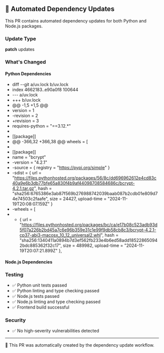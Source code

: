 ## 🔄 Automated Dependency Updates

This PR contains automated dependency updates for both Python and Node.js packages.

### Update Type
**patch** updates

### What's Changed

#### Python Dependencies
- diff --git a/uv.lock b/uv.lock
- index 4662183..e90a0f8 100644
- --- a/uv.lock
- +++ b/uv.lock
- @@ -1,5 +1,5 @@
-  version = 1
- -revision = 2
- +revision = 3
-  requires-python = "==3.12.*"
-  
-  [[package]]
- @@ -366,32 +366,38 @@ wheels = [
-  
-  [[package]]
-  name = "bcrypt"
- -version = "4.2.1"
- -source = { registry = "https://pypi.org/simple" }
- -sdist = { url = "https://files.pythonhosted.org/packages/56/8c/dd696962612e4cd83c40a9e6b3db77bfe65a830f4b9af44098708584686c/bcrypt-4.2.1.tar.gz", hash = "sha256:6765386e3ab87f569b276988742039baab087b2cdb01e809d74e74503c2faafe", size = 24427, upload-time = "2024-11-19T20:08:07.159Z" }
- -wheels = [
- -    { url = "https://files.pythonhosted.org/packages/bc/ca/e17b08c523adb93d5f07a226b2bd45a7c6e96b359e31c1e99f9db58cb8c3/bcrypt-4.2.1-cp37-abi3-macosx_10_12_universal2.whl", hash = "sha256:1340411a0894b7d3ef562fb233e4b6ed58add185228650942bdc885362f32c17", size = 489982, upload-time = "2024-11-19T20:07:21.899Z" },

#### Node.js Dependencies


### Testing
- ✅ Python unit tests passed
- ✅ Python linting and type checking passed
- ✅ Node.js tests passed
- ✅ Node.js linting and type checking passed
- ✅ Frontend build successful

### Security
- ✅ No high-severity vulnerabilities detected

---

🤖 This PR was automatically created by the dependency update workflow.
